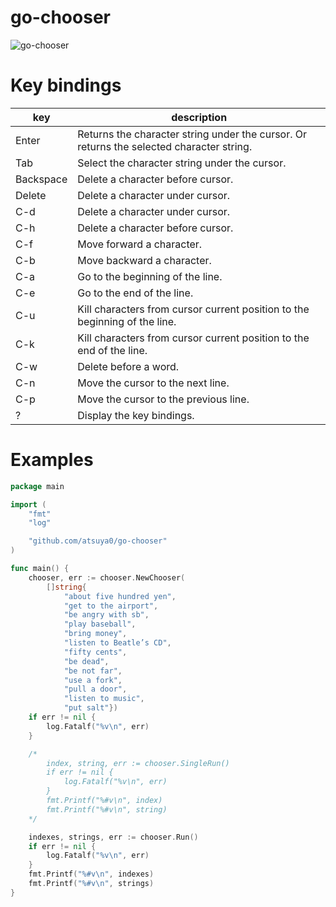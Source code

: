 # go-chooser
![go-chooser](https://user-images.githubusercontent.com/37957375/121050995-0a149200-c7f4-11eb-8a6e-c885c3ae80a5.gif)

# Key bindings
| key | description |
| --- | ----------- |
| Enter | Returns the character string under the cursor. Or returns the selected character string. |
| Tab | Select the character string under the cursor. |
| Backspace | Delete a character before cursor. |
| Delete | Delete a character under cursor. |
| C-d | Delete a character under cursor. |
| C-h | Delete a character before cursor. |
| C-f | Move forward a character. |
| C-b | Move backward a character. |
| C-a | Go to the beginning of the line. |
| C-e | Go to the end of the line. |
| C-u | Kill characters from cursor current position to the beginning of the line. |
| C-k | Kill characters from cursor current position to the end of the line. |
| C-w | Delete before a word. |
| C-n | Move the cursor to the next line. |
| C-p | Move the cursor to the previous line. |
| ? | Display the key bindings. |

# Examples
```go
package main

import (
	"fmt"
	"log"

	"github.com/atsuya0/go-chooser"
)

func main() {
	chooser, err := chooser.NewChooser(
		[]string{
			"about five hundred yen",
			"get to the airport",
			"be angry with sb",
			"play baseball",
			"bring money",
			"listen to Beatle’s CD",
			"fifty cents",
			"be dead",
			"be not far",
			"use a fork",
			"pull a door",
			"listen to music",
			"put salt"})
	if err != nil {
		log.Fatalf("%v\n", err)
	}

	/*
		index, string, err := chooser.SingleRun()
		if err != nil {
			log.Fatalf("%v\n", err)
		}
		fmt.Printf("%#v\n", index)
		fmt.Printf("%#v\n", string)
	*/

	indexes, strings, err := chooser.Run()
	if err != nil {
		log.Fatalf("%v\n", err)
	}
	fmt.Printf("%#v\n", indexes)
	fmt.Printf("%#v\n", strings)
}
```
